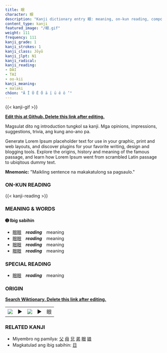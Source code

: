 ```yaml
---
title: 眼
character: 眼
description: "Kanji dictionary entry 眼: meaning, on-kun reading, compounds, origin, related kanji"
content_type: kanji
featured_image: "/眼.gif"
weight: 111
frequency: 111
kanji_grade: 1
kanji_strokes: 1
kanji_class: Jōyō
kanji_jlpt: N1
kanji_radical: 
kanji_reading: 
- DAI
- TAI
- oo-kii
kanji_meaning:
- malaki
chōon: "Ā Ī Ū Ē Ō ā ī ū ē ō ’"
---
```

[//]: # (Don't edit the line below. Kanji animated GIF code is automatically generated.)
{{< kanji-gif >}}

[//]: # (Edit below this line.)

**[Edit this at Github. Delete this link after editing.](https://github.com/tim0g/tim/tree/main/content/kanji/眼/index.md)**

Magsulat dito ng introduction tungkol sa kanji. Mga opinions, impressions, suggestions, trivia, ang kung ano-ano pa.

Generate Lorem Ipsum placeholder text for use in your graphic, print and web layouts, and discover plugins for your favorite writing, design and blogging tools. Explore the origins, history and meaning of the famous passage, and learn how Lorem Ipsum went from scrambled Latin passage to ubiqitous dummy text.
 
**Mnemonic:** "Maikling sentence na makakatulong sa pagsaulo."

### ON-KUN READING

[//]: # (Don't edit the line below. ON-KUN READING code is automatically generated.)
{{< kanji-reading >}}

### MEANING & WORDS

#### ➊ **Ibig sabihin**
  - [眼](../眼)[眼](../眼)　***reading***　meaning
  - [眼](../眼)[眼](../眼)　***reading***　meaning
  - [眼](../眼)[眼](../眼)　***reading***　meaning
  - [眼](../眼)[眼](../眼)　***reading***　meaning

### SPECIAL READING
  - [眼](../眼)[眼](../眼)　***reading***　meaning

### ORIGIN

**[Search Wiktionary. Delete this link after editing.](https://wiktionary.org/wiki/眼)**
<table class="kanji-table"><tr><td>
<img src="60px-眼-bronze.svg.png">
</td><td>▶</td><td>
<img src="60px-眼-oracle.svg.png">
</td><td>▶</td>
<td class="kanji-origin">眼</td>
</tr></table>

### RELATED KANJI
- Miyembro ng pamilya: [父](../父) [母](../母) [兄](../兄) [弟](../弟) [眼](../眼) [娘](../娘)
- Magkatulad ang ibig sabihin: [日](../日)
